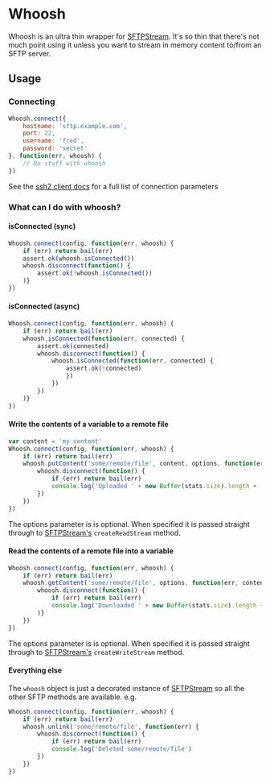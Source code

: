 # Whoosh

Whoosh is an ultra thin wrapper for [SFTPStream](https://github.com/mscdex/ssh2-streams/blob/master/SFTPStream.md). It's so thin that there's not much point using it unless you want to stream in memory content to/from an SFTP server.

## Usage

### Connecting
```js
Whoosh.connect({
    hostname: 'sftp.example.com',
    port: 22,
    username: 'fred',
    password: 'secret'
}, function(err, whoosh) {
    // Do stuff with whoosh
})
```
See the [ssh2 client docs](https://github.com/mscdex/ssh2#client-methods) for a full list of connection parameters

### What can I do with whoosh?

#### isConnected (sync)
```js
Whoosh.connect(config, function(err, whoosh) {
    if (err) return bail(err)
    assert.ok(whoosh.isConnected())
    whoosh.disconnect(function() {
        assert.ok(!whoosh.isConnected())
    )}
})
```

#### isConnected (async)
```js
Whoosh.connect(config, function(err, whoosh) {
    if (err) return bail(err)
    whoosh.isConnected(function(err, connected) {
        assert.ok(connected)
        whoosh.disconnect(function() {
            whoosh.isConnected(function(err, connected) {
                assert.ok(!connected)
                })
            })
        })
    )}
})
```

#### Write the contents of a variable to a remote file
```js
var content = 'my content'
Whoosh.connect(config, function(err, whoosh) {
    if (err) return bail(err)
    whoosh.putContent('some/remote/file', content, options, function(err, stats) {
        whoosh.disconnect(function() {
            if (err) return bail(err)
            console.log('Uploaded ' + new Buffer(stats.size).length + ' bytes')
        })
    })
})
```
The options parameter is is optional. When specified it is passed straight through to [SFTPStream's](https://github.com/mscdex/ssh2-streams/blob/master/SFTPStream.md) ```createReadStream``` method.


#### Read the contents of a remote file into a variable
```js
Whoosh.connect(config, function(err, whoosh) {
    if (err) return bail(err)
    whoosh.getContent('some/remote/file', options, function(err, content) {
        whoosh.disconnect(function() {
            if (err) return bail(err)
            console.log('Downloaded ' + new Buffer(stats.size).length + ' bytes')
        )}
    })
})
```
The options parameter is is optional. When specified it is passed straight through to [SFTPStream's](https://github.com/mscdex/ssh2-streams/blob/master/SFTPStream.md) ```createWriteStream``` method.

#### Everything else

The ```whoosh``` object is just a decorated instance of [SFTPStream](https://github.com/mscdex/ssh2-streams/blob/master/SFTPStream.md) so all the other SFTP methods are available. e.g.
```js
Whoosh.connect(config, function(err, whoosh) {
    if (err) return bail(err)
    whoosh.unlink('some/remote/file', function(err) {
        whoosh.disconnect(function() {
            if (err) return bail(err)
            console.log('Deleted some/remote/file')
        })
    })
})
```



